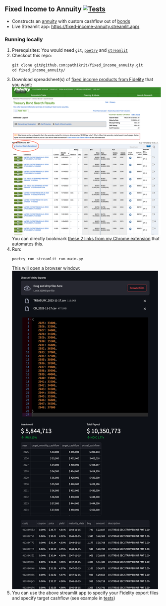Fixed Income to Annuity [![Tests](https://github.com/pathikrit/fixed_income_annuity/actions/workflows/test.yml/badge.svg)](https://github.com/pathikrit/fixed_income_annuity/actions/workflows/test.yml)
----

* Constructs an [annuity](https://www.investopedia.com/investing/overview-of-annuities/) with custom cashflow out of [bonds]([https://fixedincome.fidelity.com/ftgw/fi/FILanding#tbindividual-bonds|treasury](https://www.investopedia.com/financial-edge/0312/the-basics-of-bonds.aspx))
* Live Streamlit app: https://fixed-income-annuity.streamlit.app/

### Running locally

1. Prerequisites: You would need `git`, [`poetry`](https://python-poetry.org/docs/#installation) and [`streamlit`](https://docs.streamlit.io/library/get-started/installation)
2. Checkout this repo:
    ```shell
    git clone git@github.com:pathikrit/fixed_income_annuity.git
    cd fixed_income_annuity/
    ```
3. Download spreadsheet(s) of [fixed income products from Fidelity](https://fixedincome.fidelity.com/ftgw/fi/FILanding#tbindividual-bonds|treasury) that you want:
![fidelity.png](fidelity.png)
You can directly bookmark [these 2 links from my Chrome extension](https://github.com/pathikrit/chrome_ai/blob/c5cb23f3392d895825ef4d988d3b602c38b9d65c/index.js#L117-L118) that automates this.
4. Run: 
    ```shell
    poetry run streamlit run main.py
    ```
    This will open a browser window: ![output.png](output.png)
5. You can use the above streamlit app to specify your Fidelity export files and specify target cashflow (see example in [tests](tests/test_calculator.py)) 



